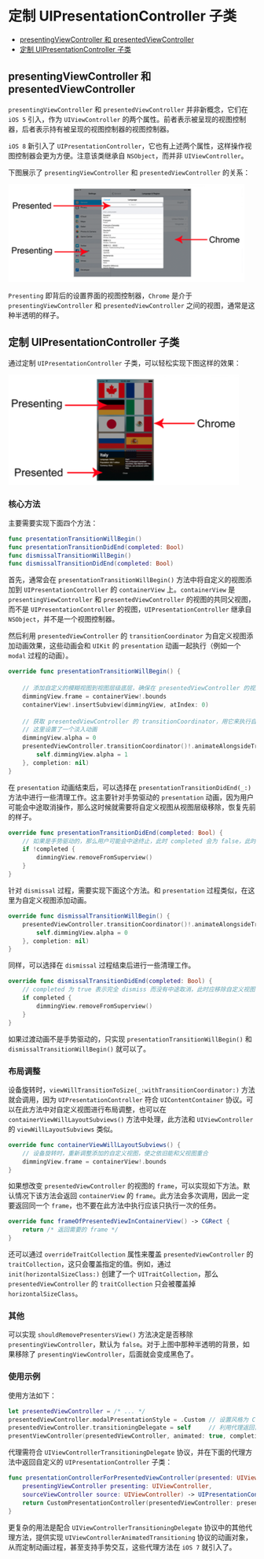 # 定制 UIPresentationController 子类

- [presentingViewController 和 presentedViewController](#presented_and_presenting_controllers)
- [定制 UIPresentationController 子类](#subclassing_UIPresentationController)

<a name="presented_and_presenting_controllers"></a>
## presentingViewController 和 presentedViewController

`presentingViewController` 和 `presentedViewController` 并非新概念，它们在 `iOS 5` 引入，作为 `UIViewController` 的两个属性。前者表示被呈现的视图控制器，后者表示持有被呈现的视图控制器的视图控制器。

`iOS 8` 新引入了 `UIPresentationController`，它也有上述两个属性，这样操作视图控制器会更为方便。注意该类继承自 `NSObject`，而并非 `UIViewController`。

下图展示了 `presentingViewController` 和 `presentedViewController` 的关系：

![](Screenshot/Presented%26PresentingControllers.png)

`Presenting` 即背后的设置界面的视图控制器，`Chrome` 是介于 `presentingViewController` 和 `presentedViewController` 之间的视图，通常是这种半透明的样子。

<a name="subclassing_UIPresentationController"></a>
## 定制 UIPresentationController 子类

通过定制 `UIPresentationController` 子类，可以轻松实现下图这样的效果：

![](Screenshot/UIPresentationControllerBasic.png)

### 核心方法

主要需要实现下面四个方法：

```swift
func presentationTransitionWillBegin()
func presentationTransitionDidEnd(completed: Bool)
func dismissalTransitionWillBegin()
func dismissalTransitionDidEnd(completed: Bool)
```

首先，通常会在 `presentationTransitionWillBegin()` 方法中将自定义的视图添加到 `UIPresentationController` 的 `containerView` 上。`containerView` 是 `presentingViewController` 和 `presentedViewController` 的视图的共同父视图，而不是 `UIPresentationController` 的视图，`UIPresentationController` 继承自 `NSObject`，并不是一个视图控制器。

然后利用 `presentedViewController` 的 `transitionCoordinator` 为自定义视图添加动画效果，这些动画会和 `UIKit` 的 `presentation` 动画一起执行（例如一个 `modal` 过程的动画）。

```swift
override func presentationTransitionWillBegin() {

    // 添加自定义的模糊视图到视图层级底层，确保在 presentedViewController 的视图之下
    dimmingView.frame = containerView!.bounds
    containerView!.insertSubview(dimmingView, atIndex: 0)

    // 获取 presentedViewController 的 transitionCoordinator，用它来执行自定义视图的动画
    // 这里设置了一个淡入动画
    dimmingView.alpha = 0
    presentedViewController.transitionCoordinator()!.animateAlongsideTransition({ _ in
        self.dimmingView.alpha = 1
    }, completion: nil)
}
```

在 `presentation` 动画结束后，可以选择在 `presentationTransitionDidEnd(_:)` 方法中进行一些清理工作。这主要针对手势驱动的 `presentation` 动画，因为用户可能会中途取消操作，那么这时候就需要将自定义视图从视图层级移除，恢复先前的样子。

```swift
override func presentationTransitionDidEnd(completed: Bool) {
    // 如果是手势驱动的，那么用户可能会中途终止，此时 completed 会为 false，此时应该将自定义视图移除
    if !completed {
        dimmingView.removeFromSuperview()
    }
}
```

针对 `dismissal` 过程，需要实现下面这个方法。和 `presentation` 过程类似，在这里为自定义视图添加动画。

```swift
override func dismissalTransitionWillBegin() {
    presentedViewController.transitionCoordinator()!.animateAlongsideTransition({ _ in
        self.dimmingView.alpha = 0
    }, completion: nil)
}
```

同样，可以选择在 `dismissal` 过程结束后进行一些清理工作。

```swift
override func dismissalTransitionDidEnd(completed: Bool) {
    // completed 为 true 表示完全 dismiss 而没有中途取消，此时应移除自定义视图，否则应该恢复 dismiss 前的样子
    if completed {
        dimmingView.removeFromSuperview()
    }
}
```

如果过渡动画不是手势驱动的，只实现 `presentationTransitionWillBegin()` 和 `dismissalTransitionWillBegin()` 就可以了。

### 布局调整

设备旋转时，`viewWillTransitionToSize(_:withTransitionCoordinator:)` 方法就会调用，因为 `UIPresentationController` 符合 `UIContentContainer` 协议。可以在此方法中对自定义视图进行布局调整，也可以在 `containerViewWillLayoutSubviews()` 方法中处理，此方法和 `UIViewController` 的 `viewWillLayoutSubviews` 类似。

```swift
override func containerViewWillLayoutSubviews() {
    // 设备旋转时，重新调整添加的自定义视图，使之依旧能和父视图重合
    dimmingView.frame = containerView!.bounds
}
```

如果想改变 `presentedViewController` 的视图的 `frame`，可以实现如下方法。默认情况下该方法会返回 `containerView` 的 `frame`。此方法会多次调用，因此一定要返回同一个 `frame`，也不要在此方法中执行应该只执行一次的任务。

```swift
override func frameOfPresentedViewInContainerView() -> CGRect {
    return /* 返回需要的 frame */
}
```

还可以通过 `overrideTraitCollection` 属性来覆盖 `presentedViewController` 的 `traitCollection`，这只会覆盖指定的值。例如，通过 `init(horizontalSizeClass:)` 创建了一个 `UITraitCollection`，那么 `presentedViewController` 的 `traitCollection` 只会被覆盖掉 `horizontalSizeClass`。

### 其他

可以实现 `shouldRemovePresentersView()` 方法决定是否移除 `presentingViewController`，默认为 `false`。对于上图中那种半透明的背景，如果移除了 `presentingViewController`，后面就会变成黑色了。

### 使用示例

使用方法如下：

```swift
let presentedViewController = /* ... */
presentedViewController.modalPresentationStyle = .Custom // 设置风格为 Custom
presentedViewController.transitioningDelegate = self     // 利用代理返回自定义的 UIPresentationController 子类
presentViewController(presentedViewController, animated: true, completion: nil)
```

代理需符合 `UIViewControllerTransitioningDelegate` 协议，并在下面的代理方法中返回自定义的 `UIPresentationController` 子类：

```swift
func presentationControllerForPresentedViewController(presented: UIViewController,
    presentingViewController presenting: UIViewController,
    sourceViewController source: UIViewController) -> UIPresentationController? {
    return CustomPresentationController(presentedViewController: presented, presentingViewController: presenting)
}
```

更复杂的用法是配合 `UIViewControllerTransitioningDelegate` 协议中的其他代理方法，提供实现 `UIViewControllerAnimatedTransitioning` 协议的动画对象，从而定制动画过程，甚至支持手势交互，这些代理方法在 `iOS 7` 就引入了。
